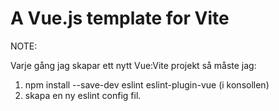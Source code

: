 # A Vue.js template for Vite

NOTE:

Varje gång jag skapar ett nytt Vue:Vite projekt så måste jag:

1.  npm install --save-dev eslint eslint-plugin-vue (i konsollen)
2.  skapa en ny eslint config fil.
